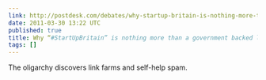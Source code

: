 ```yaml
---
link: http://postdesk.com/debates/why-startup-britain-is-nothing-more-than-a-government-backed-link-farm/
date: 2011-03-30 13:22 UTC
published: true
title: Why “#StartUpBritain” is nothing more than a government backed link farm
tags: []
---
```


The oligarchy discovers link farms and self-help spam.

